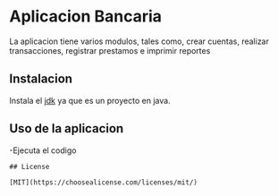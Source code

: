 # Aplicacion Bancaria

La aplicacion tiene varios modulos, tales como, crear cuentas, realizar transacciones, registrar prestamos e imprimir reportes

## Instalacion

Instala el [jdk](https://www.oracle.com/java/technologies/downloads/) ya que es un proyecto en java.

## Uso de la aplicacion
-Ejecuta el codigo

```
## License

[MIT](https://choosealicense.com/licenses/mit/)
